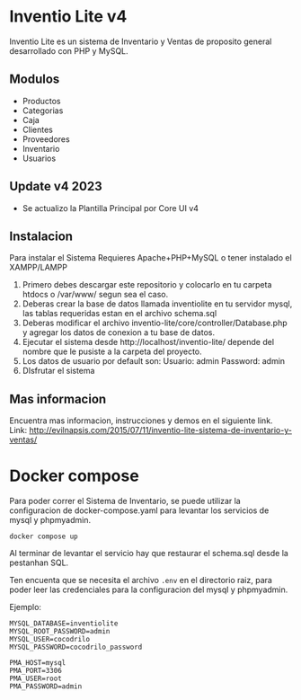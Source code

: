 # Inventio Lite v4
Inventio Lite es un sistema de Inventario y Ventas de proposito general desarrollado con PHP y MySQL.

## Modulos
- Productos
- Categorias
- Caja
- Clientes
- Proveedores
- Inventario
- Usuarios

## Update v4 2023
- Se actualizo la Plantilla Principal por Core UI v4


## Instalacion
Para instalar el Sistema Requieres Apache+PHP+MySQL o tener instalado el XAMPP/LAMPP

1. Primero debes descargar este repositorio y colocarlo en tu carpeta htdocs o /var/www/ segun sea el caso.
2. Deberas crear la base de datos llamada inventiolite en tu servidor mysql, las tablas requeridas estan en el archivo schema.sql
3. Deberas modificar el archivo inventio-lite/core/controller/Database.php y agregar los datos de conexion a tu base de datos.
4. Ejecutar el sistema desde http://localhost/inventio-lite/ depende del nombre que le pusiste a la carpeta del proyecto.
5. Los datos de usuario por default son:
    Usuario: admin
    Password: admin
6. DIsfrutar el sistema

## Mas informacion
Encuentra mas informacion, instrucciones y demos en el siguiente link.
Link: http://evilnapsis.com/2015/07/11/inventio-lite-sistema-de-inventario-y-ventas/

# Docker compose

Para poder correr el Sistema de Inventario, se puede utilizar la configuracion de docker-compose.yaml para levantar los servicios de mysql y phpmyadmin.

`docker compose up`

Al terminar de levantar el servicio hay que restaurar el schema.sql desde la pestanhan SQL.

Ten encuenta que se necesita el archivo `.env` en el directorio raiz, para poder leer las credenciales para la configuracion del mysql y phpmyadmin.

Ejemplo:
```
MYSQL_DATABASE=inventiolite
MYSQL_ROOT_PASSWORD=admin
MYSQL_USER=cocodrilo
MYSQL_PASSWORD=cocodrilo_password

PMA_HOST=mysql
PMA_PORT=3306
PMA_USER=root
PMA_PASSWORD=admin
```

